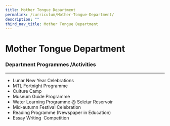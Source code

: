 ```yaml
---
title: Mother Tongue Department
permalink: /curriculum/Mother-Tongue-Department/
description: ""
third_nav_title: Mother Tongue Department
---
```



Mother Tongue Department
========================

### Department Programmes /Activities
---------------------------------

*   Lunar New Year Celebrations
*   MTL Fortnight Programme
*   Culture Camp
*   Museum Guide Programme
*   Water Learning Programme @ Seletar Reservoir
*   Mid-autumn Festival Celebration
*   Reading Programme (Newspaper in Education)
*   Essay Writing  Competition